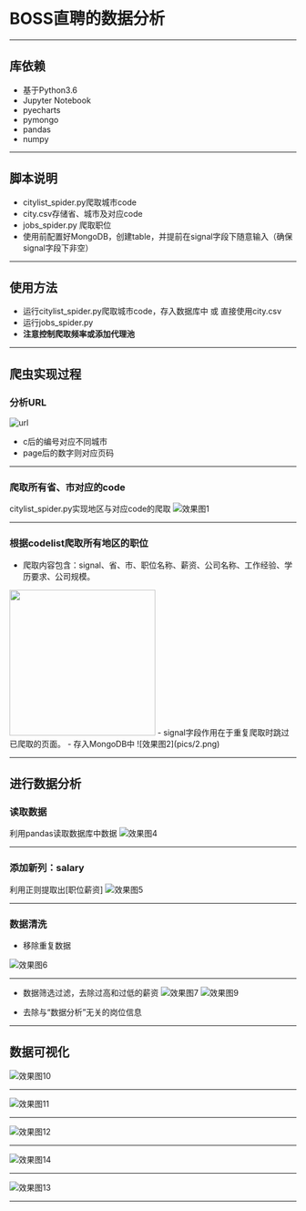 # BOSS直聘的数据分析
---
## 库依赖
- 基于Python3.6
- Jupyter Notebook
- pyecharts
- pymongo
- pandas
- numpy
---

## 脚本说明
- citylist_spider.py爬取城市code
- city.csv存储省、城市及对应code
- jobs_spider.py 爬取职位
- 使用前配置好MongoDB，创建table，并提前在signal字段下随意输入（确保signal字段下非空）

---

## 使用方法
- 运行citylist_spider.py爬取城市code，存入数据库中 或 直接使用city.csv
- 运行jobs_spider.py 
- **注意控制爬取频率或添加代理池**

---

## 爬虫实现过程
### 分析URL
![url](pics/url.png)
- c后的编号对应不同城市
- page后的数字则对应页码

---

### 爬取所有省、市对应的code
citylist_spider.py实现地区与对应code的爬取
![效果图1](pics/1.png)

---
### 根据codelist爬取所有地区的职位
- 爬取内容包含：signal、省、市、职位名称、薪资、公司名称、工作经验、学历要求、公司规模。
<img src="pics/3.png" width=256 height=256 />
- signal字段作用在于重复爬取时跳过已爬取的页面。
- 存入MongoDB中
![效果图2](pics/2.png)

---
## 进行数据分析
### 读取数据
利用pandas读取数据库中数据
![效果图4](pics/4.png)

---
### 添加新列：salary
利用正则提取出[职位薪资]
![效果图5](pics/5.png)

---
### 数据清洗 
- 移除重复数据

![效果图6](pics/6.png)

---

- 数据筛选过滤，去除过高和过低的薪资
![效果图7](pics/7.png)
![效果图9](pics/9.png)

- 去除与“数据分析”无关的岗位信息

---
## 数据可视化
![效果图10](pics/10.png)

---

![效果图11](pics/11.png)

---

![效果图12](pics/12.png)

---

![效果图14](pics/14.png)

---

![效果图13](pics/13.png)



---
